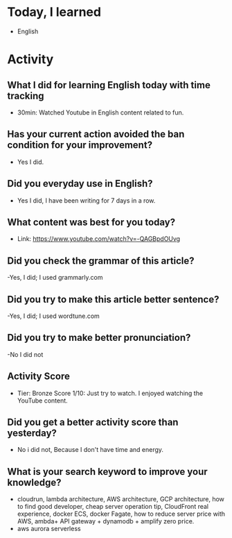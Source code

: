 # Today, I learned 
- English

# Activity
## What I did for learning English today with time tracking
- 30min: Watched Youtube in English content related to fun.

## Has your current action avoided the ban condition for your improvement?
- Yes I did.

## Did you everyday use in English?
- Yes I did, I have been writing for 7 days in a row.

## What content was best for you today?
- Link: https://www.youtube.com/watch?v=-QAGBpdOUvg

## Did you check the grammar of this article?
-Yes, I did; I used grammarly.com 

## Did you try to make this article better sentence?
-Yes, I did; I used wordtune.com

## Did you try to make better pronunciation?
-No I did not

## Activity Score
- Tier: Bronze
Score 1/10: Just try to watch. I enjoyed watching the YouTube content.

## Did you get a better activity score than yesterday?
- No i did not, Because I don't have time and energy.

## What is your search keyword to improve your knowledge?
- cloudrun, lambda architecture, AWS architecture, GCP architecture, how to find good developer, cheap server operation tip, CloudFront real experience, docker ECS, docker Fagate, how to reduce server price with AWS, ambda+ API gateway + dynamodb + amplify zero price.
- aws aurora serverless
